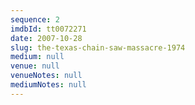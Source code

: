 ```yaml
---
sequence: 2
imdbId: tt0072271
date: 2007-10-28
slug: the-texas-chain-saw-massacre-1974
medium: null
venue: null
venueNotes: null
mediumNotes: null
---
```


